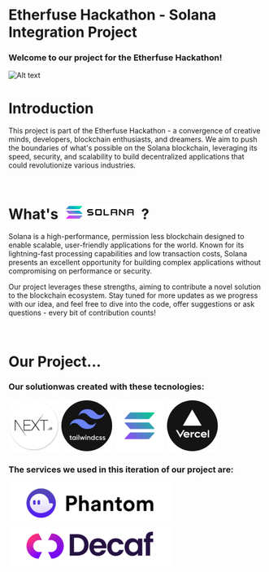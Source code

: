 # Etherfuse Hackathon - Solana Integration Project

### Welcome to our project for the Etherfuse Hackathon!
![Alt text](https://hackathon.etherfuse.com/_next/image?url=https%3A%2F%2Fres.cloudinary.com%2Fdoxsdrk3n%2Fimage%2Fupload%2Fv1683683335%2Fevents_development%2F644872f40a4195997e430784%2Fphoto.jpg&w=828&q=75 "a title")

# Introduction
This project is part of the Etherfuse Hackathon - a convergence of creative minds, developers, blockchain enthusiasts, and dreamers. We aim to push the boundaries of what's possible on the Solana blockchain, leveraging its speed, security, and scalability to build decentralized applications that could revolutionize various industries.

<br/>

# What's <img src="./web/public/images/solana-logo.png" alt="Solana_Logo" width=150/> ?
Solana is a high-performance, permission less blockchain designed to enable scalable, user-friendly applications for the world. Known for its lightning-fast processing capabilities and low transaction costs, Solana presents an excellent opportunity for building complex applications without compromising on performance or security.

Our project leverages these strengths, aiming to contribute a novel solution to the blockchain ecosystem. Stay tuned for more updates as we progress with our idea, and feel free to dive into the code, offer suggestions or ask questions - every bit of contribution counts!

<br/>

# Our Project...

### Our solutionwas created with these tecnologies:
<img src="./web/public/images/nextlogo.png" alt="NextJS_Logo" height=100/>
<img src="./web/public/images/Tailwind.png" alt="Tailwind_Logo" height=100/>
<img src="./web/public/images/solana.png" alt="Solana_Logo" height=100/>
<img src="./web/public/images/Vercel.png" alt="Vercel_Logo" height=100/>

### The services we used in this iteration of our project are:
<img src="./web/public/images/Phantomm.png" alt="Phantom_Logo" height=80/>
<img src="./web/public/images/Decaf.png" alt="Decaf_Logo" height=80/>